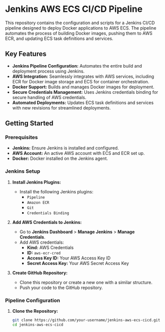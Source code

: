 # Jenkins AWS ECS CI/CD Pipeline

This repository contains the configuration and scripts for a Jenkins CI/CD pipeline designed to deploy Docker applications to AWS ECS. The pipeline automates the process of building Docker images, pushing them to AWS ECR, and updating ECS task definitions and services.

## Key Features

- **Jenkins Pipeline Configuration:** Automates the entire build and deployment process using Jenkins.
- **AWS Integration:** Seamlessly integrates with AWS services, including ECR for Docker image storage and ECS for container orchestration.
- **Docker Support:** Builds and manages Docker images for deployment.
- **Secure Credentials Management:** Uses Jenkins credentials binding for secure handling of AWS credentials.
- **Automated Deployments:** Updates ECS task definitions and services with new revisions for streamlined deployments.

## Getting Started

### Prerequisites

- **Jenkins:** Ensure Jenkins is installed and configured.
- **AWS Account:** An active AWS account with ECS and ECR set up.
- **Docker:** Docker installed on the Jenkins agent.

### Jenkins Setup

1. **Install Jenkins Plugins:**
   - Install the following Jenkins plugins:
     - `Pipeline`
     - `Amazon ECR`
     - `Git`
     - `Credentials Binding`

2. **Add AWS Credentials to Jenkins:**
   - Go to **Jenkins Dashboard** > **Manage Jenkins** > **Manage Credentials**.
   - Add AWS credentials:
     - **Kind:** AWS Credentials
     - **ID:** `aws-ecr-cred`
     - **Access Key ID:** Your AWS Access Key ID
     - **Secret Access Key:** Your AWS Secret Access Key

3. **Create GitHub Repository:**
   - Clone this repository or create a new one with a similar structure.
   - Push your code to the GitHub repository.

### Pipeline Configuration

1. **Clone the Repository:**
   ```bash
   git clone https://github.com/your-username/jenkins-aws-ecs-cicd.git
   cd jenkins-aws-ecs-cicd

